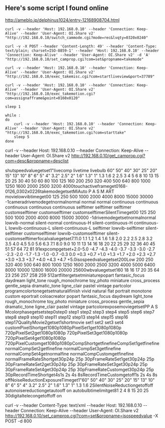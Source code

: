 
## Here's some script I found online
http://ameblo.jp/delphinus1024/entry-12168908704.html


```
curl -v --header 'Host: 192.168.0.10' --header 'Connection: Keep-Alive' --header 'User-Agent: OI.Share v2' "http://192.168.0.10/switch_cammode.cgi?mode=rec&lvqty=0320x0240"

curl -v -X POST --header 'Content-Length: 49' --header 'Content-Type: text/plain; charset=ISO-8859-1' --header 'Host: 192.168.0.10' --header 'Connection: Keep-Alive' --header 'User-Agent: OI.Share v2' -d 'A' "http://192.168.0.10/set_camprop.cgi?com=set&propname=takemode"

curl -v --header 'Host: 192.168.0.10' --header 'Connection: Keep-Alive' --header 'User-Agent: OI.Share v2' "http://192.168.0.10/exec_takemisc.cgi?com=startliveview&port=37789"

curl -v --header 'Host: 192.168.0.10' --header 'Connection: Keep-Alive' --header 'User-Agent: OI.Share v2' "http://192.168.0.10/exec_takemotion.cgi?com=assignafframe&point=0160x0120"

sleep 1 

while : 
do
    curl -v --header 'Host: 192.168.0.10' --header 'Connection: Keep-Alive' --header 'User-Agent: OI.Share v2' "http://192.168.0.10/exec_takemotion.cgi?com=starttake"
    sleep 5
done
```


curl -v --header Host: 192.168.0.10 --header Connection: Keep-Alive --header User-Agent: OI.Share v2 http://192.168.0.10/get_camprop.cgi?com=desc&propname=desclist
<?xml version="1.0"?><desclist><desc><propname>shutspeedvalue</propname><attribute>getset</attribute><value>1"</value><enum>livecomp livetime livebulb 60" 50" 40" 30" 25" 20" 15" 13" 10" 8" 6" 5" 4" 3.2" 2.5" 2" 1.6" 1.3" 1" 1.3 1.6 2 2.5 3 4 5 6 8 10 13 15 20 25 30 40 50 60 80 100 125 160 200 250 320 400 500 640 800 1000 1250 1600 2000 2500 3200 4000</enum></desc><desc><propname>touchactiveframe</propname><attribute>get</attribute><value>0168-0126_0302x0226</value></desc><desc><propname>takemode</propname><attribute>getset</attribute><value>M</value><enum>iAuto P A S M ART movie</enum></desc><desc><propname>lowvibtime</propname><attribute>get</attribute><value>0</value><enum>0 125 250 500 1000 2000 4000 8000 15000 30000 -1</enum></desc><desc><propname>cameradrivemode</propname><attribute>get</attribute><value>normal</value><enum>normal normal normal continuous continuous continuous continuous continuous selftimer selftimer selftimer customselftimer customselftimer customselftimer</enum></desc><desc><propname>SilentTime</propname><attribute>get</attribute><value>0</value><enum>0 125 250 500 1000 2000 4000 8000 15000 30000 -1</enum></desc><desc><propname>drivemode</propname><attribute>getset</attribute><value>normal</value><enum>normal lowvib-normal silent-normal continuous-H silent-continuous-H continuous-L lowvib-continuous-L silent-continuous-L selftimer lowvib-selftimer silent-selftimer customselftimer lowvib-customselftimer silent-customselftimer</enum></desc><desc><propname>focalvalue</propname><attribute>getset</attribute><value>7.1</value><enum>1.0 1.1 1.2 1.4 1.6 1.8 2.0 2.2 2.5 2.8 3.2 3.5 4.0 4.5 5.0 5.6 6.3 7.1 8.0 9.0 10 11 13 14 16 18 20 22 25 29 32 36 40 45 51 57 64 72 81 91</enum></desc><desc><propname>expcomp</propname><attribute>getset</attribute><value>+2.0</value><enum>-5.0 -4.7 -4.3 -4.0 -3.7 -3.3 -3.0 -2.7 -2.3 -2.0 -1.7 -1.3 -1.0 -0.7 -0.3 0.0 +0.3 +0.7 +1.0 +1.3 +1.7 +2.0 +2.3 +2.7 +3.0 +3.3 +3.7 +4.0 +4.3 +4.7 +5.0</enum></desc><desc><propname>isospeedvalue</propname><attribute>getset</attribute><value>200</value><enum>Low 200 250 320 400 500 640 800 1000 1250 1600 2000 2500 3200 4000 5000 6400 8000 10000 12800 16000 20000 25600</enum></desc><desc><propname>wbvalue</propname><attribute>getset</attribute><value>16</value><enum>0 18 16 17 20 35 64 23 256 257 258 259 512</enum></desc><desc><propname>artfilter</propname><attribute>getset</attribute><value>miniature</value><enum>popart fantasic_focus daydream light_tone rough_monochrome toy_photo miniature cross_process gentle_sepia dramatic_tone ligne_clair pastel vintage partcolor program</enum></desc><desc><propname>colortone</propname><attribute>getset</attribute><value>natural</value><enum>ifinish vivid natural flat portrait monotone custom eportrait coloacreator popart fantasic_focus daydream light_tone rough_monochrome toy_photo miniature cross_process gentle_sepia dramatic_tone ligne_clair pastel vintage partcolor</enum></desc><desc><propname>exposemovie</propname><attribute>getset</attribute><value>P</value><enum>P A S M</enum></desc><desc><propname>colorphase</propname><attribute>getset</attribute><value>step0</value><enum>step0 step1 step2 step3 step4 step5 step6 step7 step8 step9 step10 step11 step12 step13 step14 step15 step16 step17</enum></desc><desc><propname>QualityMovie2</propname><attribute>get</attribute><value>set1</value><enum>shortmovie set1 set2 set3 set4 custom</enum></desc><desc><propname>PixelShort</propname><attribute>get</attribute><value>1080p</value><enum>1080p</enum></desc><desc><propname>PixelSet1</propname><attribute>get</attribute><value>1080p</value><enum>1080p 720p</enum></desc><desc><propname>PixelSet2</propname><attribute>get</attribute><value>1080p</value><enum>1080p 720p</enum></desc><desc><propname>PixelSet3</propname><attribute>get</attribute><value>1080p</value><enum>1080p 720p</enum></desc><desc><propname>PixelSet4</propname><attribute>get</attribute><value>1080p</value><enum>1080p 720p</enum></desc><desc><propname>PixelCustom</propname><attribute>get</attribute><value>1080p</value><enum>1080p</enum></desc><desc><propname>CompShort</propname><attribute>get</attribute><value>fine</value><enum>fine</enum></desc><desc><propname>CompSet1</propname><attribute>get</attribute><value>fine</value><enum>fine normal</enum></desc><desc><propname>CompSet2</propname><attribute>get</attribute><value>fine</value><enum>fine normal</enum></desc><desc><propname>CompSet3</propname><attribute>get</attribute><value>fine</value><enum>fine normal</enum></desc><desc><propname>CompSet4</propname><attribute>get</attribute><value>normal</value><enum>fine normal</enum></desc><desc><propname>CompCustom</propname><attribute>get</attribute><value>fine</value><enum>fine normal</enum></desc><desc><propname>FrameRateShort</propname><attribute>get</attribute><value>30p</value><enum>24p 25p 30p</enum></desc><desc><propname>FrameRateSet1</propname><attribute>get</attribute><value>30p</value><enum>24p 25p 30p</enum></desc><desc><propname>FrameRateSet2</propname><attribute>get</attribute><value>30p</value><enum>24p 25p 30p</enum></desc><desc><propname>FrameRateSet3</propname><attribute>get</attribute><value>30p</value><enum>24p 25p 30p</enum></desc><desc><propname>FrameRateSet4</propname><attribute>get</attribute><value>30p</value><enum>24p 25p 30p</enum></desc><desc><propname>FrameRateCustom</propname><attribute>get</attribute><value>30p</value><enum>24p 25p 30p</enum></desc><desc><propname>RecordTimeShort</propname><attribute>get</attribute><value>4s</value><enum>1s 2s 4s 8s</enum></desc><desc><propname>RecordTimeCustom</propname><attribute>get</attribute><value>off</value><enum>1s 2s 4s 8s off</enum></desc><desc><propname>NoiseReductionExposureTime</propname><attribute>get</attribute><value>1"</value><enum>60" 50" 40" 30" 25" 20" 15" 13" 10" 8" 6" 5" 4" 3.2" 2.5" 2" 1.6" 1.3" 1" 1.3 1.6 2</enum></desc><desc><propname>SilentNoiseReduction</propname><attribute>get</attribute><value>off</value><enum>off auto</enum></desc><desc><propname>noisereduction</propname><attribute>get</attribute><value>auto</value><enum>off on auto</enum></desc><desc><propname>bulbtimelimit</propname><attribute>get</attribute><value>8</value><enum>1 2 4 8 15 20 25 30</enum></desc><desc><propname>digitaltelecon</propname><attribute>get</attribute><value>off</value><enum>off on</enum></desc></desclist>

curl -v --header Content-Type: text/xml --header Host: 192.168.0.10 --header Connection: Keep-Alive --header User-Agent: OI.Share v2 http://192.168.0.10/set_camprop.cgi?com=set&propname=isospeedvalue -X POST -d <set><value>800</value></set>
